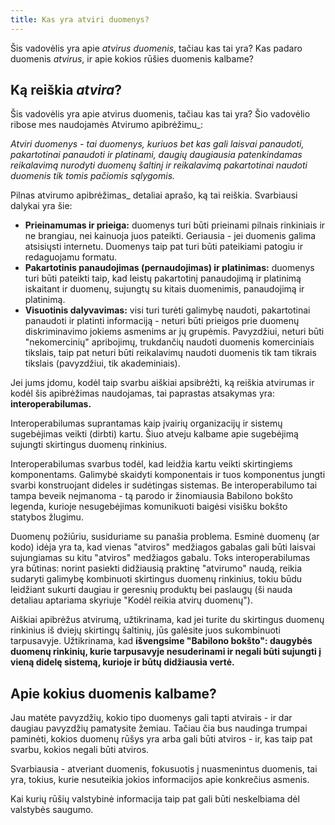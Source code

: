 ```yaml
---
title: Kas yra atviri duomenys?
---
```


Šis vadovėlis yra apie *atvirus duomenis*, tačiau kas tai yra? Kas padaro duomenis *atvirus*, ir apie kokios rūšies duomenis kalbame?

## Ką reiškia *atvira*?

Šis vadovėlis yra apie atvirus duomenis, tačiau kas tai yra? Šio vadovėlio ribose mes naudojamės Atvirumo apibrėžimu\_:

*Atviri duomenys - tai duomenys, kuriuos bet kas gali laisvai panaudoti, pakartotinai panaudoti ir platinami, daugių daugiausia patenkindamas reikalavimą nurodyti duomenų šaltinį ir reikalavimą pakartotinai naudoti duomenis tik tomis pačiomis sąlygomis.*

Pilnas atvirumo apibrėžimas\_ detaliai aprašo, ką tai reiškia. Svarbiausi dalykai yra šie:

-   **Prieinamumas ir prieiga:** duomenys turi būti prieinami pilnais rinkiniais ir ne brangiau, nei kainuoja juos pateikti. Geriausia - jei duomenis galima atsisiųsti internetu. Duomenys taip pat turi būti pateikiami patogiu ir redaguojamu formatu.
-   **Pakartotinis panaudojimas (pernaudojimas) ir platinimas:** duomenys turi būti pateikti taip, kad leistų pakartotinį panaudojimą ir platinimą iskaitant ir duomenų, sujungtų su kitais duomenimis, panaudojimą ir platinimą.
-   **Visuotinis dalyvavimas:** visi turi turėti galimybę naudoti, pakartotinai panaudoti ir platinti informaciją - neturi būti prieigos prie duomenų diskriminavimo jokiems asmenims ar jų grupėmis. Pavyzdžiui, neturi būti "nekomercinių" apribojimų, trukdančių naudoti duomenis komerciniais tikslais, taip pat neturi būti reikalavimų naudoti duomenis tik tam tikrais tikslais (pavyzdžiui, tik akademiniais).

Jei jums įdomu, kodėl taip svarbu aiškiai apsibrėžti, ką reiškia atvirumas ir kodėl šis apibrėžimas naudojamas, tai paprastas atsakymas yra: **interoperabilumas.**

Interoperabilumas suprantamas kaip įvairių organizacijų ir sistemų sugebėjimas veikti (dirbti) kartu. Šiuo atveju kalbame apie sugebėjimą sujungti skirtingus duomenų rinkinius.

Interoperabilumas svarbus todėl, kad leidžia kartu veikti skirtingiems komponentams. Galimybė skaidyti komponentais ir tuos komponentus jungti svarbi konstruojant dideles ir sudėtingas sistemas. Be interoperabilumo tai tampa beveik neįmanoma - tą parodo ir žinomiausia Babilono bokšto legenda, kurioje nesugebėjimas komunikuoti baigėsi visišku bokšto statybos žlugimu.

Duomenų požiūriu, susiduriame su panašia problema. Esminė duomenų (ar kodo) idėja yra ta, kad vienas "atviros" medžiagos gabalas gali būti laisvai sujungiamas su kitu "atviros" medžiagos gabalu. Toks interoperabilumas yra būtinas: norint pasiekti didžiausią praktinę "atvirumo" naudą, reikia sudaryti galimybę kombinuoti skirtingus duomenų rinkinius, tokiu būdu leidžiant sukurti daugiau ir geresnių produktų bei paslaugų (ši nauda detaliau aptariama skyriuje "Kodėl reikia atvirų duomenų").

Aiškiai apibrėžus atvirumą, užtikrinama, kad jei turite du skirtingus duomenų rinkinius iš dviejų skirtingų šaltinių, jūs galėsite juos sukombinuoti tarpusavyje. Užtikrinama, kad **išvengsime "Babilono bokšto": daugybės duomenų rinkinių, kurie tarpusavyje nesuderinami ir negali būti sujungti į vieną didelę sistemą, kurioje ir būtų didžiausia vertė.**

## Apie kokius duomenis kalbame?

Jau matėte pavyzdžių, kokio tipo duomenys gali tapti atvirais - ir dar daugiau pavyzdžių pamatysite žemiau. Tačiau čia bus naudinga trumpai paminėti, kokios duomenų rūšys yra arba gali būti atviros - ir, kas taip pat svarbu, kokios negali būti atviros.

Svarbiausia - atveriant duomenis, fokusuotis į nuasmenintus duomenis, tai yra, tokius, kurie nesuteikia jokios informacijos apie konkrečius asmenis.

Kai kurių rūšių valstybinė informacija taip pat gali būti neskelbiama dėl valstybės saugumo.
